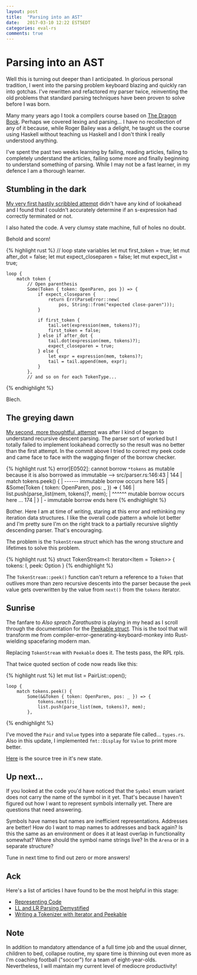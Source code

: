 ```yaml
---
layout: post
title:  "Parsing into an AST"
date:   2017-03-10 12:22 EST5EDT
categories: eval-rs
comments: true
---
```


# Parsing into an AST

Well this is turning out deeper than I anticipated.
In glorious personal tradition, I went into the parsing problem keyboard blazing
and quickly ran into gotchas. I've rewritten and refactored my parser twice,
reinventing the old problems that standard parsing techniques have been
proven to solve before I was born.

Many many years ago I took a compilers course based on
[The Dragon Book](https://en.wikipedia.org/wiki/Compilers:_Principles,_Techniques,_and_Tools#First_edition).
Perhaps we covered lexing and parsing... I have no recollection of any of it
because, while Roger Bailey was a delight, he taught us the course using
Haskell without teaching us Haskell and I don't think I really understood anything.

I've spent the past two weeks learning by failing, reading articles,
failing to completely understand the articles, failing some more and finally
beginning to understand something of parsing. While I may not be a fast learner,
in my defence I am a thorough learner.

## Stumbling in the dark

[My very first hastily scribbled attempt](https://github.com/pliniker/eval-rs/blob/bad_parser/src/parser.rs#L47)
didn't have any kind of lookahead and I found that I
couldn't accurately determine if an s-expression had correctly terminated or not.

I also hated the code. A very clumsy state machine, full of holes no doubt.

Behold and scorn!

{% highlight rust %}
    // loop state variables
    let mut first_token = true;
    let mut after_dot = false;
    let mut expect_closeparen = false;
    let mut expect_list = true;

    loop {
        match token {
            // Open parenthesis
            Some(Token { token: OpenParen, pos }) => {
                if expect_closeparen {
                    return Err(ParseError::new(
                        pos, String::from("expected close-paren")));
                }

                if first_token {
                    tail.set(expression(mem, tokens)?);
                    first_token = false;
                } else if after_dot {
                    tail.dot(expression(mem, tokens)?);
                    expect_closeparen = true;
                } else {
                    let expr = expression(mem, tokens)?;
                    tail = tail.append(mem, expr);
                }
            },
            // and so on for each TokenType...
{% endhighlight %}

Blech.

## The greying dawn

[My second, more thoughtful, attempt](https://github.com/pliniker/eval-rs/blob/bad_parser_lookahead/src/parser.rs#L131)
was after I kind of began to understand recursive descent parsing. The parser
sort of worked but I totally failed to implement lookahead correctly so the
result was no better than the first attempt. In the commit above I tried to
correct my peek code and came face to face with the wagging finger of the borrow
checker.

{% highlight rust %}
error[E0502]: cannot borrow `*tokens` as mutable because it is also borrowed as immutable
   --> src/parser.rs:146:43
    |
144 |         match tokens.peek() {
    |               ------ immutable borrow occurs here
145 |             &Some(Token { token: OpenParen, pos: _ }) => {
146 |                 list.push(parse_list(mem, tokens)?, mem);
    |                                           ^^^^^^ mutable borrow occurs here
...
174 |         }
    |         - immutable borrow ends here
{% endhighlight %}

Bother. Here I am at time of writing, staring at this error and rethinking my
iteration data structures. I like the overall code pattern a whole lot better and
I'm pretty sure I'm on the right track to a partially recursive slightly
descending parser. That's encouraging.

The problem is the `TokenStream` struct which has the wrong structure and lifetimes
to solve this problem.

{% highlight rust %}
struct TokenStream<I: Iterator<Item = Token>> {
    tokens: I,
    peek: Option<Token>
}
{% endhighlight %}

The `TokenStream::peek()` function can't return a reference
to a `Token` that outlives more than zero recursive descents into the parser
because the `peek` value gets overwritten by the value from `next()` from the `tokens`
iterator.

## Sunrise

The fanfare to *Also sprach Zarathustra* is playing in my head as I scroll through
the documentation for the [Peekable struct](https://doc.rust-lang.org/std/iter/struct.Peekable.html).
This is the tool that will transform me from compiler-error-generating-keyboard-monkey
into Rust-wielding spacefaring modern man.

Replacing `TokenStream` with `Peekable` does it. The tests pass, the RPL rpls.

That twice quoted section of code now reads like this:

{% highlight rust %}
    let mut list = PairList::open();

    loop {
        match tokens.peek() {
            Some(&&Token { token: OpenParen, pos: _ }) => {
                tokens.next();
                list.push(parse_list(mem, tokens)?, mem);
            },
{% endhighlight %}

I've moved the `Pair` and `Value` types into a separate file called... `types.rs`.
Also in this update, I implemented `fmt::Display` for `Value` to print more better.

[Here](https://github.com/pliniker/eval-rs/tree/parser) is the source tree in it's
new state.

## Up next...

If you looked at the code you'd have noticed that the `Symbol` enum variant does not
carry the name of the symbol in it yet. That's because I haven't figured out how I
want to represent symbols internally yet. There are questions that need answering.

Symbols have names but names are inefficient representations. Addresses are better!
How do I want to map names to addresses and back again? Is this the same as an
environment or does it at least overlap in functionality somewhat? Where should the
symbol name strings live? In the `Arena` or in a separate structure?

Tune in next time to find out zero or more answers!

## Ack

Here's a list of articles I have found to be the most helpful in this stage:

* [Representing Code](http://www.craftinginterpreters.com/representing-code.html)
* [LL and LR Parsing Demystified](http://blog.reverberate.org/2013/07/ll-and-lr-parsing-demystified.html)
* [Writing a Tokenizer with Iterator and Peekable](http://keepcalmandlearnrust.com/2016/08/iterator-and-peekable/)

## Note

In addition to mandatory attendance of a full time job and the usual dinner, children to bed, collapse
routine, my spare time is thinning out even more as I'm coaching football ("soccer") for a team
of eight-year-olds. Nevertheless, I will maintain my current level of mediocre productivity!
